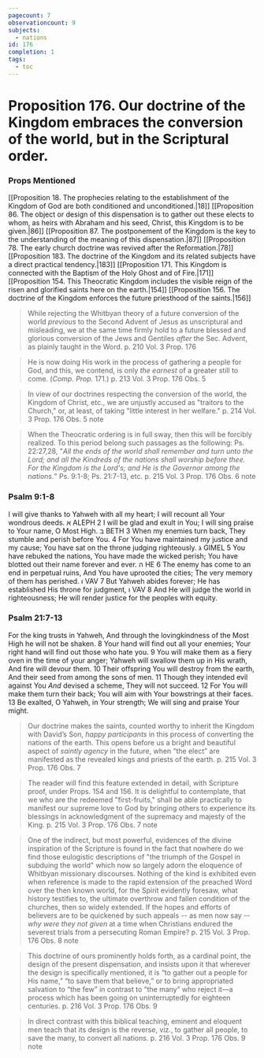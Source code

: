 ```yaml
---
pagecount: 7
observationcount: 9
subjects:
  - nations
id: 176
completion: 1
tags:
  - toc
---
```

# Proposition 176. Our doctrine of the Kingdom embraces the conversion of the world, but in the Scriptural order.
### Props Mentioned
[[Proposition 18. The prophecies relating to the establishment of the Kingdom of God are both conditioned and unconditioned.|18]] [[Proposition 86. The object or design of this dispensation is to gather out these elects to whom, as heirs with Abraham and his seed, Christ, this Kingdom is to be given.|86]] [[Proposition 87. The postponement of the Kingdom is the key to the understanding of the meaning of this dispensation.|87]] [[Proposition 78. The early church doctrine was revived after the Reformation.|78]] [[Proposition 183. The doctrine of the Kingdom and its related subjects have a direct practical tendency.|183]] [[Proposition 171. This Kingdom is connected with the Baptism of the Holy Ghost and of Fire.|171]] [[Proposition 154. This Theocratic Kingdom includes the visible reign of the risen and glorified saints here on the earth.|154]] [[Proposition 156. The doctrine of the Kingdom enforces the future priesthood of the saints.|156]] 

>While rejecting the Whitbyan theory of a future conversion of the world *previous* to the Second Advent of Jesus as unscriptural and misleading, we at the same time firmly hold to a future blessed and glorious conversion of the Jews and Gentiles *after* the Sec. Advent, as plainly taught in the Word.
>p. 210 Vol. 3 Prop. 176 

>He is now doing His work in the process of gathering a people for God, and this, we contend, is only *the earnest* of a greater still to come. (*Comp. Prop.* 171.)
>p. 213 Vol. 3 Prop. 176 Obs. 5

>In view of our doctrines respecting the conversion of the world, the Kingdom of Christ, etc., we are unjustly accused as "traitors to the Church," or, at least, of taking "little interest in her welfare."
>p. 214 Vol. 3 Prop. 176 Obs. 5 note

>When the Theocratic ordering is in full sway, then this will be forcibly realized. To this period belong such passages as the following: Ps. 22:27,28, "*All the ends of the world shall remember and turn unto the Lord; and all the Kindreds of the nations shall worship before thee. For the Kingdom is the Lord's; and He is the Governor among the nations.*" Ps. 9:1-8; Ps. 21:7-13, etc.
>p. 215 Vol. 3 Prop. 176 Obs. 6 note
### Psalm 9:1-8
I will give thanks to Yahweh with all my heart;
I will recount all Your wondrous deeds.
א ALEPH
2 I will be glad and exult in You;
I will sing praise to Your name, O Most High.
ב BETH
3 When my enemies turn back,
They stumble and perish before You.
4 For You have maintained my justice and my cause;
You have sat on the throne judging righteously.
ג GIMEL
5 You have rebuked the nations, You have made the wicked perish;
You have blotted out their name forever and ever.
ה HE
6 The enemy has come to an end in perpetual ruins,
And You have uprooted the cities;
The very memory of them has perished.
ו VAV
7 But Yahweh abides forever;
He has established His throne for judgment,
ו VAV
8 And He will judge the world in righteousness;
He will render justice for the peoples with equity.

### Psalm 21:7-13
For the king trusts in Yahweh,
And through the lovingkindness of the Most High he will not be shaken.
8 Your hand will find out all your enemies;
Your right hand will find out those who hate you.
9 You will make them as a fiery oven in the time of your anger;
Yahweh will swallow them up in His wrath,
And fire will devour them.
10 Their offspring You will destroy from the earth,
And their seed from among the sons of men.
11 Though they intended evil against You
_And_ devised a scheme,
They will not succeed.
12 For You will make them turn their back;
You will aim with Your bowstrings at their faces.
13 Be exalted, O Yahweh, in Your strength;
We will sing and praise Your might.

>Our doctrine makes the saints, counted worthy to inherit the Kingdom with David’s Son, *happy participants* in this process of converting the nations of the earth. This opens before us a bright and beautiful aspect of *saintly agency* in the future, when “the elect” are manifested as the revealed kings and priests of the earth.
>p. 215 Vol. 3 Prop. 176 Obs. 7

>The reader will find this feature extended in detail, with Scripture proof, under Props. 154 and 156.  It is delightful to contemplate, that we who are the redeemed "first-fruits," shall be able practically to manifest our supreme love to God by bringing others to experience its blessings in acknowledgment of the supremacy and majesty of the King.
>p. 215 Vol. 3 Prop. 176 Obs. 7 note

>One of the indirect, but most powerful, evidences of the divine inspiration of the Scripture is found in the fact that nowhere do we find those eulogistic descriptions of "the triumph of the Gospel in subduing the world" which now so largely adorn the eloquence of Whitbyan missionary discourses.  Nothing of the kind is exhibited even when reference is made to the rapid extension of the preached Word over the then known world, for the Spirit evidently foresaw, what history testifies to, the ultimate overthrow and fallen condition of the churches, then so widely extended. If the hopes and efforts of believers are to be quickened by such appeals -- as men now say -- *why were they not given* at a time when Christians endured the severest trials from a persecuting Roman Empire?
>p. 215 Vol. 3 Prop. 176 Obs. 8 note

>This doctrine of ours prominently holds forth, as a cardinal point, the design of the present dispensation, and insists upon it that wherever the design is specifically mentioned, it is “to gather out a people for His name,” “to save them that believe,” or to bring appropriated salvation to “the few” in contrast to “the many” who reject it—a process which has been going on uninterruptedly for eighteen centuries.
>p. 216 Vol. 3 Prop. 176 Obs. 9 

>In direct contrast with this biblical teaching, eminent and eloquent men teach that its design is the reverse, viz., to gather all people, to save the many, to convert all nations.
>p. 216 Vol. 3 Prop. 176 Obs. 9 note






